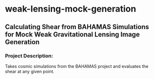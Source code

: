 # weak-lensing-mock-generation

## Calculating Shear from BAHAMAS Simulations for Mock Weak Gravitational Lensing Image Generation

### Project Description:




Takes cosmic simulations from the BAHAMAS project and evaluates the shear at any given point.